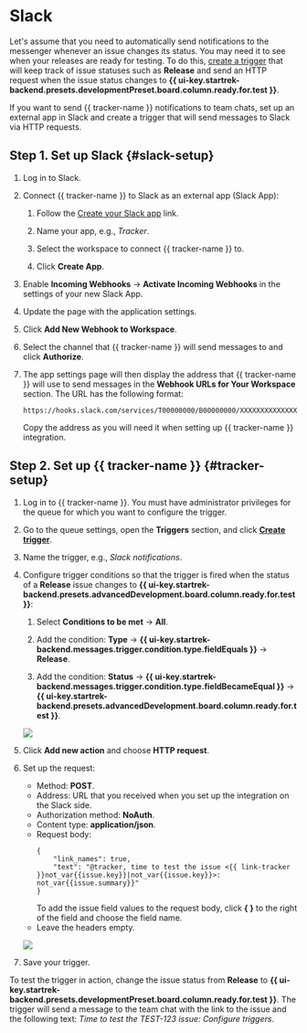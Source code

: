 # Slack

Let's assume that you need to automatically send notifications to the messenger whenever an issue changes its status. You may need it to see when your releases are ready for testing. To do this, [create a trigger](user/trigger.md) that will keep track of issue statuses such as **Release** and send an HTTP request when the issue status changes to **{{ ui-key.startrek-backend.presets.developmentPreset.board.column.ready.for.test }}**.

If you want to send {{ tracker-name }} notifications to team chats, set up an external app in Slack and create a trigger that will send messages to Slack via HTTP requests.

## Step 1. Set up Slack {#slack-setup}

1. Log in to Slack.

1. Connect {{ tracker-name }} to Slack as an external app (Slack App):

   1. Follow the [Create your Slack app](https://api.slack.com/apps/new) link.

   1. Name your app, e.g., _Tracker_.

   1. Select the workspace to connect {{ tracker-name }} to.

   1. Click **Create App**.

1. Enable **Incoming Webhooks** → **Activate Incoming Webhooks** in the settings of your new Slack App.

1. Update the page with the application settings.

1. Click **Add New Webhook to Workspace**.

1. Select the channel that {{ tracker-name }} will send messages to and click **Authorize**.

1. The app settings page will then display the address that {{ tracker-name }} will use to send messages in the **Webhook URLs for Your Workspace** section. The URL has the following format:
   ```
   https://hooks.slack.com/services/T00000000/B00000000/XXXXXXXXXXXXXXXXXXXXXXXX
   ```
   Copy the address as you will need it when setting up {{ tracker-name }} integration.

## Step 2. Set up {{ tracker-name }} {#tracker-setup}

1. Log in to {{ tracker-name }}. You must have administrator privileges for the queue for which you want to configure the trigger.

1. Go to the queue settings, open the **Triggers** section, and click [**Create trigger**](user/create-trigger.md).

1. Name the trigger, e.g., _Slack notifications_.

1. Configure trigger conditions so that the trigger is fired when the status of a **Release** issue changes to **{{ ui-key.startrek-backend.presets.advancedDevelopment.board.column.ready.for.test }}**:

   1. Select **Conditions to be met** → **All**.

   1. Add the condition: **Type** → **{{ ui-key.startrek-backend.messages.trigger.condition.type.fieldEquals }}** → **Release**.

   1. Add the condition: **Status** → **{{ ui-key.startrek-backend.messages.trigger.condition.type.fieldBecameEqual }}** → **{{ ui-key.startrek-backend.presets.advancedDevelopment.board.column.ready.for.test }}**.

   ![](../_assets/tracker/slack-trigger-example.png)

1. Click **Add new action** and choose **HTTP request**.

1. Set up the request:
   - Method: **POST**.
   - Address: URL that you received when you set up the integration on the Slack side.
   - Authorization method: **NoAuth**.
   - Content type: **application/json**.
   - Request body:
      ```
      {
          "link_names": true,
          "text": "@tracker, time to test the issue <{{ link-tracker }}not_var{{issue.key}}|not_var{{issue.key}}>: not_var{{issue.summary}}"
      }
      ```
      To add the issue field values to the request body, click **{ }** to the right of the field and choose the field name.
   - Leave the headers empty.

   ![](../_assets/tracker/slack-webhook-example.png)

1. Save your trigger.

To test the trigger in action, change the issue status from **Release** to **{{ ui-key.startrek-backend.presets.developmentPreset.board.column.ready.for.test }}**. The trigger will send a message to the team chat with the link to the issue and the following text: _Time to test the TEST-123 issue: Configure triggers_.


